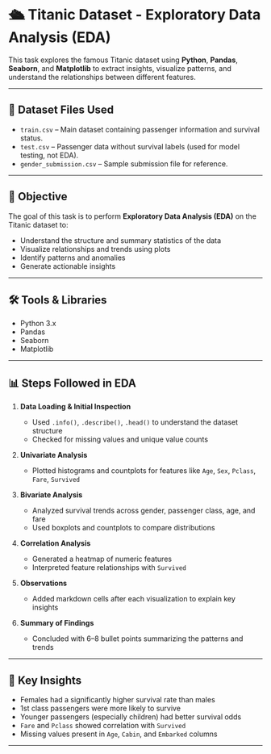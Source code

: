 # 🛳️ Titanic Dataset - Exploratory Data Analysis (EDA)

This task explores the famous Titanic dataset using **Python**, **Pandas**, **Seaborn**, and **Matplotlib** to extract insights, visualize patterns, and understand the relationships between different features.

---

## 📁 Dataset Files Used

- `train.csv` – Main dataset containing passenger information and survival status.
- `test.csv` – Passenger data without survival labels (used for model testing, not EDA).
- `gender_submission.csv` – Sample submission file for reference.

---

## 🎯 Objective

The goal of this task is to perform **Exploratory Data Analysis (EDA)** on the Titanic dataset to:

- Understand the structure and summary statistics of the data
- Visualize relationships and trends using plots
- Identify patterns and anomalies
- Generate actionable insights

---

## 🛠️ Tools & Libraries

- Python 3.x
- Pandas
- Seaborn
- Matplotlib

---

## 📊 Steps Followed in EDA

1. **Data Loading & Initial Inspection**
   - Used `.info()`, `.describe()`, `.head()` to understand the dataset structure
   - Checked for missing values and unique value counts

2. **Univariate Analysis**
   - Plotted histograms and countplots for features like `Age`, `Sex`, `Pclass`, `Fare`, `Survived`

3. **Bivariate Analysis**
   - Analyzed survival trends across gender, passenger class, age, and fare
   - Used boxplots and countplots to compare distributions

4. **Correlation Analysis**
   - Generated a heatmap of numeric features
   - Interpreted feature relationships with `Survived`

5. **Observations**
   - Added markdown cells after each visualization to explain key insights

6. **Summary of Findings**
   - Concluded with 6–8 bullet points summarizing the patterns and trends

---

## 📌 Key Insights

- Females had a significantly higher survival rate than males
- 1st class passengers were more likely to survive
- Younger passengers (especially children) had better survival odds
- `Fare` and `Pclass` showed correlation with `Survived`
- Missing values present in `Age`, `Cabin`, and `Embarked` columns

---



